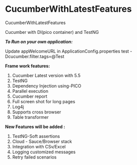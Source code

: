 # CucumberWithLatestFeatures
CucumberWithLatestFeatures

Cucumber with DI(pico container) and TestNG

**_To Run on your own application:_**

Update appWelcomeURL in ApplicationConfig.properties
test -Dcucumber.filter.tags=@Test

**Frame work features:**

1. Cucumber Latest version with 5.5
2. TestNG
3. Dependency Injection using-PICO
4. Parallel execution
5. Cucumber report
6. Full screen shot for long pages
7. Log4j 
8. Supports cross browser
9. Table transformer



**New Features will be added :**


1. TestNG-Soft assertions
2. Cloud - Sauce/Browser stack 
3. Integration with CSv/Excel
4. Logging customized messages
5. Retry failed scenarios 
